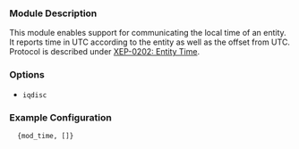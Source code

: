 ### Module Description

This module enables support for communicating the local time of an entity. 
It reports time in UTC according to the entity as well as the offset from UTC. 
Protocol is described under [XEP-0202: Entity Time](http://www.xmpp.org/extensions/xep-0202.html).

### Options

* `iqdisc`

### Example Configuration

```
  {mod_time, []}
```
